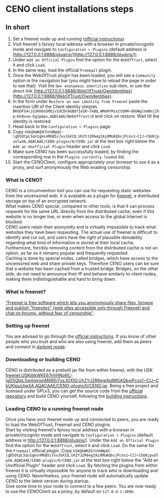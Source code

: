 # CENO client installations steps


## In short
  1. Set a freenet node up and running ([official instructions](https://freenetproject.org/install.html))
  2. Visit freenet's fproxy local address with a browser in private/incognito mode and navigate to `Configuration > Plugins` (default address is [http://127.0.0.1:8888/plugins/](http://127.0.0.1:8888/plugins/))
  3. Under `Add an Official Plugin` find the option for the `WebOfTrust`, select it and click `Load`.
  4. In the same way, load the official `Freemail` plugin.
  5. Once the WebOfTrust plugin has been loaded, you will see a `Community` option in the navigation bar (you might have to reload the page in order to see that). Visit the `Own anonymous identities` sub-item, or use the direct link [http://127.0.0.1:8888/WebOfTrust/OwnIdentities](http://127.0.0.1:8888/WebOfTrust/OwnIdentities).
  6. In the form under `Restore an own identity from Freenet` paste the insertion URI of the Client identity `USK@SNS-BKGDFS4ciG3HV6o5MQjvIdCDn9G8DfIeIK~7kBQ,WMeRYMzx2tQHM~O8UWglUmBnjIhp~bh8xue-6g2pmps,AQECAAE/WebOfTrust/0` and click on restore. Wait till the identity is restored.
  7. Head back to the `Configuration > Plugins` page.
  8. Copy `USK@kWKE67nhHNp6C-lgD5QtpL5qnIgmsnM6B5i7xxJGXIQ,UhZYJ2R6egIAjdMGAQbsjPcos1~CIJ~CbUKjpuUlwXA,AQACAAE/CENO-plugin/0/CENO.jar` at the text box right below the `Add an Unofficial Plugin` header and click `Load`.
  9. Make sure CENO has been successfully loaded, by finding the corresponding row in the `Plugins currently loaded` list.
  10. Start the CENOClient, configure appropriately your browser to use it as a proxy, and surf anonymously the Web evading censorship.


### What is CENO?
CENO is a circumvention tool you can use for requesting static websites from the uncensored web. It is available as a plugin for [freenet](https://freenetproject.org/), a distributed storage on top of an encrypted network.  
What makes CENO special, compared to other tools, is that it can process requests for the same URL directly from the distributed cache, even if this website is no longer live, or even when access to the global Internet is blocked.  
CENO users retain their anonymity and is virtually impossible to track what websites they have been requesting. The actual use of freenet is difficult to identify and cut out, and users have the right of plausible deniability regarding what kind of information is stored at their local cache. Furthermore, forcibly removing content from the distributed cache is not an option, as far as it remains popular and frequently requested.  
Caching is done by special nodes, called bridges, which have access to the uncensored web and share private keys. Therefore CENO users can be sure that a website has been cached from a trusted bridge. Bridges, on the other side, do not need to announce their IP and behave similarly to client nodes, making them indistinguishable and hard to bring down.


### What is freenet?
["Freenet is free software which lets you anonymously share files, browse and publish "freesites" (web sites accessible only through Freenet) and chat on forums, without fear of censorship"](https://freenetproject.org/whatis.html).


### Setting up freenet
You are advised to go through the [official instructions](https://freenetproject.org/install.html). If you know of other people who you trust and who are also using freenet, add them as peers and connect in [darknet mode](https://freenetproject.org/connect.html).


### Downloading or building CENO
CENO is distributed as a prebuilt jar file from within freenet, with the USK [freenet:USK@kWKE67nhHNp6C-lgD5QtpL5qnIgmsnM6B5i7xxJGXIQ,UhZYJ2R6egIAjdMGAQbsjPcos1~CIJ~CbUKjpuUlwXA,AQACAAE/CENO-plugin/0/CENO.jar](http://127.0.0.1:8888/freenet:USK@kWKE67nhHNp6C-lgD5QtpL5qnIgmsnM6B5i7xxJGXIQ,UhZYJ2R6egIAjdMGAQbsjPcos1~CIJ~CbUKjpuUlwXA,AQACAAE/CENO-plugin/0/CENO.jar).
Being a free project and licensed under GPLv3, you can get the source code from the [official repository](https://github.com/equalitie/ceno) and build CENO yourself, following the [building instructions](https://github.com/equalitie/ceno/blob/master/plugin-ceno/README.building.md).


### Loading CENO to a running freenet node
Once you have your freenet node up and connected to peers, you are ready to load the WebOfTrust, Freemail and CENO plugins.  
Start by visiting freenet's fproxy local address with a browser in private/incognito mode and navigate to `Configuration > Plugins` (default address is http://127.0.0.1:8888/plugins/). Under the `Add an Official Plugin` find the option for the `WebOfTrust`, select it and click `Load`. Do the same for the `Freemail` official plugin. Copy `USK@kWKE67nhHNp6C-lgD5QtpL5qnIgmsnM6B5i7xxJGXIQ,UhZYJ2R6egIAjdMGAQbsjPcos1~CIJ~CbUKjpuUlwXA,AQACAAE/CENO-plugin/0/CENO.jar` at the text box right below the "Add an Unofficial Plugin" header and click `Load`. By fetching the plugins from within freenet it is virtually impossible for anyone to track who is downloading and using CENO. Nevertheless, your freenet node will automatically update CENO to the latest version during startup.  
Give some time to your node to connect to a few peers. You are now ready to use the CENOClient as a proxy, by default on `127.0.0.1:3090`.
